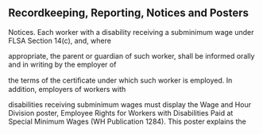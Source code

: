## Recordkeeping, Reporting, Notices and Posters

Notices. Each worker with a disability receiving a subminimum wage under FLSA Section 14(c), and, where

appropriate, the parent or guardian of such worker, shall be informed orally and in writing by the employer of

the terms of the certiﬁcate under which such worker is employed. In addition, employers of workers with

disabilities receiving subminimum wages must display the Wage and Hour Division poster, Employee Rights for Workers with Disabilities Paid at Special Minimum Wages (WH Publication 1284). This poster explains the